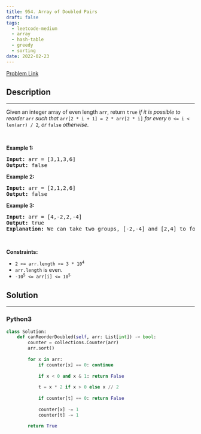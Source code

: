 ```yaml
---
title: 954. Array of Doubled Pairs
draft: false
tags: 
  - leetcode-medium
  - array
  - hash-table
  - greedy
  - sorting
date: 2022-02-23
---
```


[Problem Link](https://leetcode.com/problems/array-of-doubled-pairs/)

## Description

---
<p>Given an integer array of even length <code>arr</code>, return <code>true</code><em> if it is possible to reorder </em><code>arr</code><em> such that </em><code>arr[2 * i + 1] = 2 * arr[2 * i]</code><em> for every </em><code>0 &lt;= i &lt; len(arr) / 2</code><em>, or </em><code>false</code><em> otherwise</em>.</p>

<p>&nbsp;</p>
<p><strong class="example">Example 1:</strong></p>

<pre>
<strong>Input:</strong> arr = [3,1,3,6]
<strong>Output:</strong> false
</pre>

<p><strong class="example">Example 2:</strong></p>

<pre>
<strong>Input:</strong> arr = [2,1,2,6]
<strong>Output:</strong> false
</pre>

<p><strong class="example">Example 3:</strong></p>

<pre>
<strong>Input:</strong> arr = [4,-2,2,-4]
<strong>Output:</strong> true
<strong>Explanation:</strong> We can take two groups, [-2,-4] and [2,4] to form [-2,-4,2,4] or [2,4,-2,-4].
</pre>

<p>&nbsp;</p>
<p><strong>Constraints:</strong></p>

<ul>
	<li><code>2 &lt;= arr.length &lt;= 3 * 10<sup>4</sup></code></li>
	<li><code>arr.length</code> is even.</li>
	<li><code>-10<sup>5</sup> &lt;= arr[i] &lt;= 10<sup>5</sup></code></li>
</ul>


## Solution

---
### Python3
``` py title='array-of-doubled-pairs'
class Solution:
    def canReorderDoubled(self, arr: List[int]) -> bool:
        counter = collections.Counter(arr)
        arr.sort()
        
        for x in arr:
            if counter[x] == 0: continue
            
            if x < 0 and x & 1: return False
            
            t = x * 2 if x > 0 else x // 2
            
            if counter[t] == 0: return False
            
            counter[x] -= 1
            counter[t] -= 1
        
        return True
```

